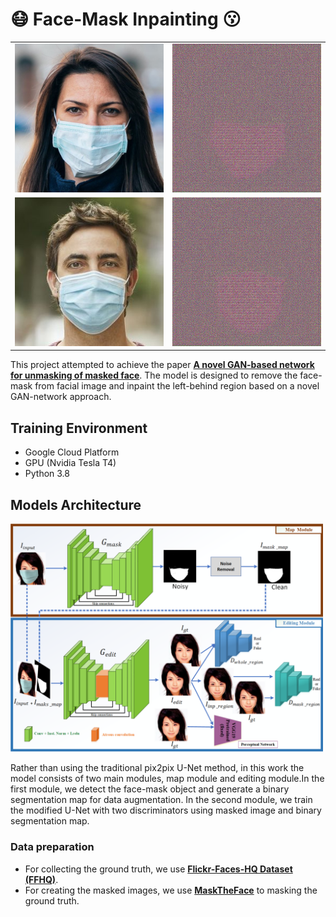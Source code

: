 # :mask: Face-Mask Inpainting :kissing:

| | |
|:-------------------------:|:-------------------------:|
|<img src="info_imgs/test1.jpg" alt="screen" width="300px" > | <img src="info_imgs/test1.gif" alt="screen" width="300px" > |
|<img src="info_imgs/test2.jpg" alt="screen" width="300px" > | <img src="info_imgs/test2.gif" alt="screen" width="300px" > |


This project attempted to achieve the paper **[A novel GAN-based network for unmasking of 
masked face](https://ieeexplore.ieee.org/stamp/stamp.jsp?tp=&arnumber=9019697)**. The model 
is designed to remove the face-mask from facial image and inpaint the left-behind region based 
on a novel GAN-network approach.

## Training Environment
- Google Cloud Platform 
- GPU (Nvidia Tesla T4) 
- Python 3.8

## Models Architecture
<img src="info_imgs/md_archi.png" alt="screen" width="500px" >

Rather than using the traditional pix2pix U-Net method, in this work the model consists of two main modules, 
map module and editing module.In the first module, we detect the face-mask object and generate a 
binary segmentation map for data augmentation. In the second module, we train the modified U-Net 
with two discriminators using masked image and binary segmentation map.

### Data preparation
- For collecting the ground truth, we use **[Flickr-Faces-HQ Dataset (FFHQ)](https://github.com/NVlabs/ffhq-dataset)**.
- For creating the masked images, we use **[MaskTheFace](https://github.com/aqeelanwar/MaskTheFace)** to masking the ground truth. 
